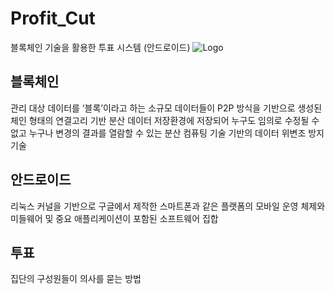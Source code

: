 # Profit_Cut

블록체인 기술을 활용한 투표 시스템 (안드로이드)
![Logo](https://github.com/201311105/Profit_Cut/blob/master/Doc/README/logo.png)

블록체인
--------
관리 대상 데이터를 ‘블록’이라고 하는 소규모 데이터들이 P2P 방식을 기반으로 생성된 체인 형태의 연결고리 기반 분산 데이터 저장환경에 저장되어 누구도 임의로 수정될 수 없고 누구나 변경의 결과를 열람할 수 있는 분산 컴퓨팅 기술 기반의 데이터 위변조 방지 기술

안드로이드
--------
리눅스 커널을 기반으로 구글에서 제작한 스마트폰과 같은 플랫폼의 모바일 운영 체제와 미들웨어 및 중요 애플리케이션이 포함된 소프트웨어 집합

투표
--------
집단의 구성원들이 의사를 묻는 방법
